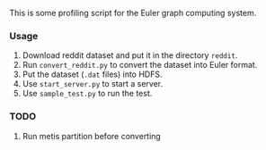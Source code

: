 This is some profiling script for the Euler graph computing system.

### Usage

1. Download reddit dataset and put it in the directory `reddit`.
1. Run `convert_reddit.py` to convert the dataset into Euler format.
1. Put the dataset (`.dat` files) into HDFS.
1. Use `start_server.py` to start a server.  
1. Use `sample_test.py` to run the test.


### TODO

1. Run metis partition before converting
